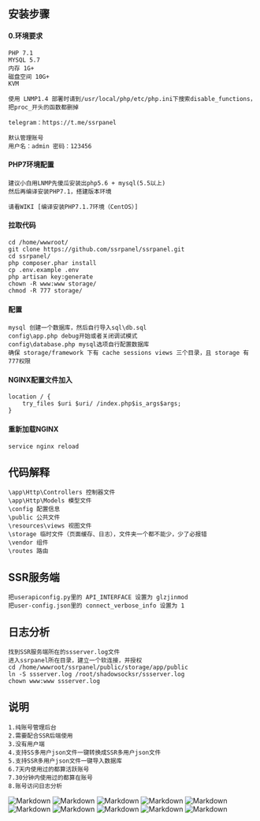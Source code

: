 ## 安装步骤
#### 0.环境要求
````
PHP 7.1
MYSQL 5.7
内存 1G+
磁盘空间 10G+
KVM

使用 LNMP1.4 部署时请到/usr/local/php/etc/php.ini下搜索disable_functions，把proc_开头的函数都删掉

telegram：https://t.me/ssrpanel

默认管理账号
用户名：admin 密码：123456
````

#### PHP7环境配置
````
建议小白用LNMP先傻瓜安装出php5.6 + mysql(5.5以上)
然后再编译安装PHP7.1，搭建版本环境

请看WIKI [编译安装PHP7.1.7环境（CentOS）]
````

#### 拉取代码
````
cd /home/wwwroot/
git clone https://github.com/ssrpanel/ssrpanel.git
cd ssrpanel/
php composer.phar install
cp .env.example .env
php artisan key:generate
chown -R www:www storage/
chmod -R 777 storage/
````

#### 配置
````
mysql 创建一个数据库，然后自行导入sql\db.sql
config\app.php debug开始或者关闭调试模式
config\database.php mysql选项自行配置数据库
确保 storage/framework 下有 cache sessions views 三个目录，且 storage 有777权限
````

#### NGINX配置文件加入
````
location / {
    try_files $uri $uri/ /index.php$is_args$args;
}
````

#### 重新加载NGINX
````
service nginx reload
````

## 代码解释
````
\app\Http\Controllers 控制器文件
\app\Http\Models 模型文件
\config 配置信息
\public 公共文件
\resources\views 视图文件
\storage 临时文件（页面缓存、日志），文件夹一个都不能少，少了必报错
\vendor 组件
\routes 路由
````

## SSR服务端
````
把userapiconfig.py里的 API_INTERFACE 设置为 glzjinmod
把user-config.json里的 connect_verbose_info 设置为 1
````

## 日志分析
````
找到SSR服务端所在的ssserver.log文件
进入ssrpanel所在目录，建立一个软连接，并授权
cd /home/wwwroot/ssrpanel/public/storage/app/public
ln -S ssserver.log /root/shadowsocksr/ssserver.log
chown www:www ssserver.log
````

## 说明
````
1.纯账号管理后台
2.需要配合SSR后端使用
3.没有用户端
4.支持SS多用户json文件一键转换成SSR多用户json文件
5.支持SSR多用户json文件一键导入数据库
6.7天内使用过的都算活跃账号
7.30分钟内使用过的都算在账号
8.账号访问日志分析
````

![Markdown](http://i4.bvimg.com/1949/aac73bf589fbd785.png)
![Markdown](http://i4.bvimg.com/1949/a7c21b7504805130.png)
![Markdown](http://i4.bvimg.com/1949/ee4e72cab0deb8b0.png)
![Markdown](http://i4.bvimg.com/1949/ee21b577359a638a.png)
![Markdown](http://i1.ciimg.com/1949/6741b88c5a02d550.png)
![Markdown](http://i1.ciimg.com/1949/a12612d57fdaa001.png)
![Markdown](http://i1.ciimg.com/1949/c5c80818393d585e.png)
![Markdown](http://i1.ciimg.com/1949/c52861d84ed70039.png)
![Markdown](http://i1.ciimg.com/1949/83354a1cd7fbd041.png)
![Markdown](http://i1.bvimg.com/1949/13b6e4713a6d29c2.png)